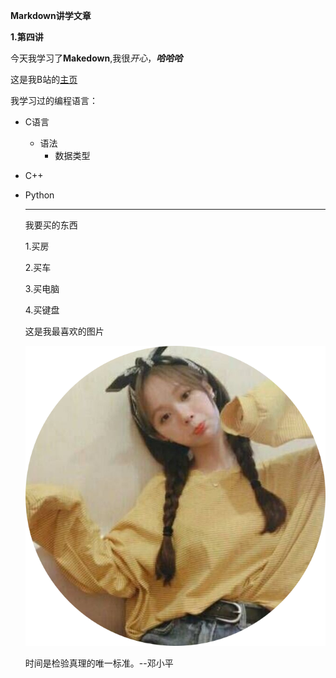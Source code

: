 **Markdown讲学文章**

**1.第四讲**

今天我学习了**Makedown**,我很*开心*，***哈哈哈***

这是我B站的[主页](http://space.bilibili.com/98085370?spm_id_from=333.33.b_73656375726974794f75744c696e6b.1)

我学习过的编程语言：

- C语言

  - 语法
    - 数据类型

- C++

- Python

  ---

  我要买的东西

  1.买房

  2.买车

  3.买电脑

  4.买键盘

   这是我最喜欢的图片

  ![Git](images/icon.png)

  时间是检验真理的唯一标准。--邓小平

